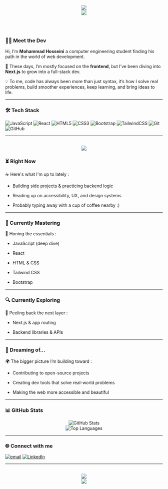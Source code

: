 <div align="center">
<img src="https://capsule-render.vercel.app/api?type=waving&color=4361ee&height=250&section=header&text=Hey,%20👋%20Welcome%20to%20my%20Dev%20World!&fontSize=35&fontAlignY=35&fontColor=ffffff&animation=twinkling"/>
</div>

<div align="center">
  <img src="https://readme-typing-svg.herokuapp.com?font=Caveat&weight=500&size=22&duration=4000&pause=1000&color=00a6fb&center=true&multiline=true&width=500&height=90&lines=Glad+you’re+here...;Let’s+dive+into+my+journey;and+explore+the+world+of+code+together+🚀" />
</div>

<br><br>

### 👨‍💻 Meet the Dev

Hi, I’m **Mohammad Hosseini** a computer engineering student finding his path in the world of web development.

🌱 These days, I’m mostly focused on the **frontend**, but I’ve been diving into **Next.js** to grow into a full-stack dev.

💡 To me, code has always been more than just syntax, it’s how I solve real problems, build smoother experiences, keep learning, and bring ideas to life.


---

### 🛠 Tech Stack

![JavaScript](https://img.shields.io/badge/javascript-%23323330.svg?style=for-the-badge&logo=javascript&logoColor=%23F7DF1E) ![React](https://img.shields.io/badge/react-%2320232a.svg?style=for-the-badge&logo=react&logoColor=%2361DAFB) ![HTML5](https://img.shields.io/badge/html5-%23E34F26.svg?style=for-the-badge&logo=html5&logoColor=white) ![CSS3](https://img.shields.io/badge/css3-%231572B6.svg?style=for-the-badge&logo=css3&logoColor=white) ![Bootstrap](https://img.shields.io/badge/bootstrap-%238511FA.svg?style=for-the-badge&logo=bootstrap&logoColor=white) ![TailwindCSS](https://img.shields.io/badge/tailwindcss-%2338B2AC.svg?style=for-the-badge&logo=tailwind-css&logoColor=white) ![Git](https://img.shields.io/badge/git-%23F05033.svg?style=for-the-badge&logo=git&logoColor=white) ![GitHub](https://img.shields.io/badge/github-%23121011.svg?style=for-the-badge&logo=github&logoColor=white)


---

<br>

<div align="center">
  <img src="https://readme-typing-svg.herokuapp.com?font=sans-serif&weight=500&size=22&duration=4000&pause=1000&color=ead2ac&center=true&multiline=true&width=500&height=90&lines=🧠I+don’t+just+write+code;🎨I+craft+experiences;✨One+meaningful+line+at+a+time" />
</div>


### ⏳ Right Now

☕️ Here's what I'm up to lately :

- Building side projects & practicing backend logic

- Reading up on accessibility, UX, and design systems

- Probably typing away with a cup of coffee nearby :)

---

### 🚀 Currently Mastering

🧠 Honing the essentials :

- JavaScript (deep dive)

- React

- HTML & CSS

- Tailwind CSS

- Bootstrap

---

### 🔍 Currently Exploring

🧪 Peeling back the next layer :

- Next.js & app routing

- Backend libraries & APIs

---

### 🌟 Dreaming of...

🌍 The bigger picture I’m building toward :

- Contributing to open-source projects

- Creating dev tools that solve real-world problems

- Making the web more accessible and beautiful


---

### 📊 GitHub Stats

<p align="center">
  <img src="https://github-readme-stats.vercel.app/api?username=mhdcraft&show_icons=true&theme=blue_navy" alt="GitHub Stats" />
  <br />
  <img src="https://github-readme-stats.vercel.app/api/top-langs/?username=mhdcraft&layout=compact&theme=blue_navy" alt="Top Languages" />
</p>


---

### 🌐 Connect with me

[![email](https://img.shields.io/badge/Email-D14836?logo=gmail&logoColor=white)](mailto:mhdcraft.dev@gmail.com) [![LinkedIn](https://img.shields.io/badge/LinkedIn-%230077B5.svg?logo=linkedin&logoColor=white)](https://linkedin.com/in/@)


---

<br>

<div align="center">
  <img src="https://readme-typing-svg.herokuapp.com?font=Caveat&weight=500&size=22&duration=4000&pause=1000&color=00a6fb&center=true&width=500&lines=☀️Have+a+good+day,+and+happy+coding!;Brewed+with+☕️,❤️+and+a+few+sleepless+nights;🧠💻Stay+curious,+Keep+coding,+and+fun+with+it" />
</div>

<div align="center">
<img src="https://capsule-render.vercel.app/api?type=waving&color=4361ee&height=220&section=footer&text=Thank%20you%20for%20visiting!&fontSize=35&fontAlignY=65&fontColor=ffffff&animation=twinkling"/>
</div>


